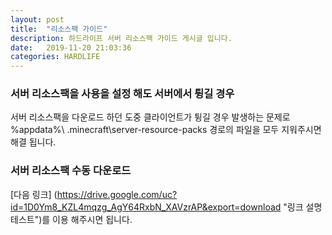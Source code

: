 ```yaml
---
layout: post
title:  "리소스팩 가이드"
description: 하드라이프 서버 리소스팩 가이드 게시글 입니다.
date:   2019-11-20 21:03:36
categories: HARDLIFE
---
```


### 서버 리소스팩을 사용을 설정 해도 서버에서 튕길 경우

서버 리소스팩을 다운로드 하던 도중 클라이언트가 튕길 경우 발생하는 문제로  
%appdata%\ .minecraft\server-resource-packs 경로의 파일을 모두 지워주시면 해결 됩니다.

### 서버 리소스팩 수동 다운로드

[다음 링크] (https://drive.google.com/uc?id=1D0Ym8_KZL4mqzg_AgY64RxbN_XAVzrAP&export=download "링크 설명 테스트")를 이용 해주시면 됩니다.

